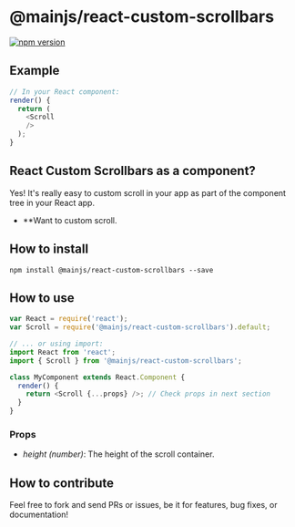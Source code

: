 # @mainjs/react-custom-scrollbars

[![npm version](https://img.shields.io/npm/v/@mainjs/react-custom-scrollbars.svg?style=flat-square)](https://www.npmjs.com/package/@mainjs/react-custom-scrollbars)

## Example

```js
// In your React component:
render() {
  return (
    <Scroll
    />
  );
}
```

## React Custom Scrollbars as a component?

Yes! It's really easy to custom scroll in your app as part of the component tree in your React app.

* **Want to custom scroll.

## How to install

`npm install @mainjs/react-custom-scrollbars --save`

## How to use

```js
var React = require('react');
var Scroll = require('@mainjs/react-custom-scrollbars').default;

// ... or using import:
import React from 'react';
import { Scroll } from '@mainjs/react-custom-scrollbars';

class MyComponent extends React.Component {
  render() {
    return <Scroll {...props} />; // Check props in next section
  }
}
```

### Props

* *height (number)*: The height of the scroll container.

## How to contribute

Feel free to fork and send PRs or issues, be it for features, bug fixes, or documentation!
